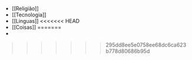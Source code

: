 - [[Religião]]
- [[Tecnologia]]
- [[Linguas]]
<<<<<<< HEAD
- [[Coisas]]
=======
-
>>>>>>> 295dd8ee5e0758ee68dc6ca623b778d80686b95d
